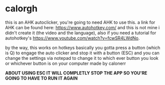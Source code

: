 # calorgh
this is an AHK autoclicker, you're going to need AHK to use this. a link for AHK can be found here: https://www.autohotkey.com/ and this is not mine i didn't create it (the video and the language), also if you need a tutorial for autohotkey's https://www.youtube.com/watch?v=fcwSR4LWdNo.

by the way, this works on hotkeys basically you gotta press a button (which is Q) to engage the auto clicker and stop it with a button (ESC) and you can change the settings via notepad to change it to which ever button you look or whichever button is on your computer made by calonerr




**ABOUT USING ESC IT WILL COMPLETLY STOP THE APP SO YOU'RE GOING TO HAVE TO RUN IT AGAIN**

